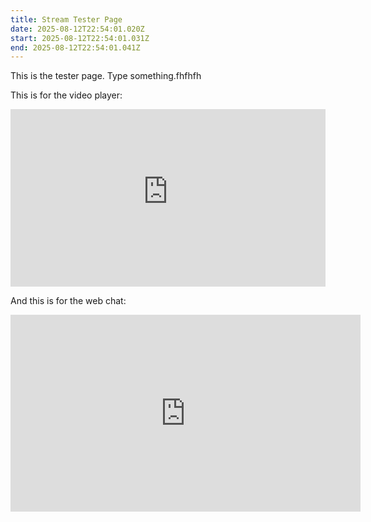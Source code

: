 ```yaml
---
title: Stream Tester Page
date: 2025-08-12T22:54:01.020Z
start: 2025-08-12T22:54:01.031Z
end: 2025-08-12T22:54:01.041Z
---
```

T﻿his is the tester page. Type something.fhfhfh

This is for the video player:

<div style="position: relative; padding-top: 56.25%;"><iframe title="Test of Video Embed" width="100%" height="100%" src="https://peertube-eu.howlround.com/videos/embed/maaxtJnqsefJKQgLQBKoXH" frameborder="0" allowfullscreen="" sandbox="allow-same-origin allow-scripts allow-popups allow-forms" style="position: absolute; inset: 0px;"></iframe></div>

And this is for the web chat:

<iframe src="https://peertube-eu.howlround.com/plugins/livechat/router/webchat/room/a33e5919-63f3-4053-8791-2ef41b7fd01f" title="Test of Video Embed" sandbox="allow-same-origin allow-scripts allow-popups allow-forms" width="560" height="315" frameborder="0"></iframe>